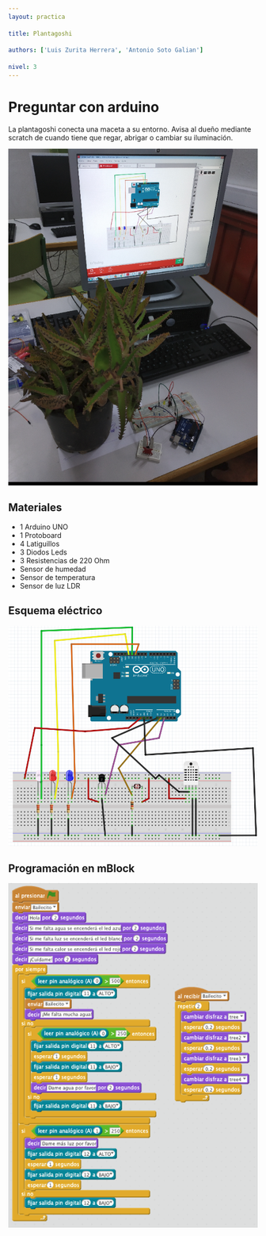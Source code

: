 ```yaml
---
layout: practica

title: Plantagoshi

authors: ['Luis Zurita Herrera', 'Antonio Soto Galian']

nivel: 3
---
```


# Preguntar con arduino

La plantagoshi conecta una maceta a su entorno. Avisa al dueño mediante scratch de cuando tiene que regar, abrigar o cambiar su iluminación.

![](practica.png)

## Materiales

- 1 Arduino UNO
- 1 Protoboard
- 4 Latiguillos
- 3 Diodos Leds
- 3 Resistencias de 220 Ohm 
- Sensor de humedad
- Sensor de temperatura
- Sensor de luz LDR

## Esquema eléctrico

![](fritzing.png)

## Programación en mBlock

![](mblock.png)


